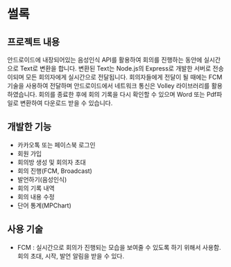 # 썰록

## 프로젝트 내용

안드로이드에 내장되어있는 음성인식 API를 활용하여 회의를 진행하는 동안에 실시간으로 Text로 변환을 합니다. 변환된 Text는 Node.js의 Express로 개발한 서버로 전송이되며 모든 회의자에게 실시간으로 전달됩니다. 회의자들에게 전달이 될 때에는 FCM기술을 사용하여 전달하며 안드로이드에서 네트워크 통신은 Volley 라이브러리를 활용하였습니다. 회의를 종료한 후에 회의 기록을 다시 확인할 수 있으며 Word 또는 Pdf파일로 변환하여 다운로드 받을 수 있습니다.

## 개발한 기능

- 카카오톡 또는 페이스북 로그인
- 회원 가입
- 회의방 생성 및 회의자 초대
- 회의 진행(FCM, Broadcast)
- 발언하기(음성인식)
- 회의 기록 내역
- 회의 내용 수정
- 단어 통계(MPChart)

## 사용 기술

- FCM : 실시간으로 회의가 진행되는 모습을 보여줄 수 있도록 하기 위해서 사용함. 회의 초대, 시작, 발언 알림을 받을 수 있다.